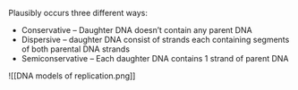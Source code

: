 Plausibly occurs three different ways:
- Conservative – Daughter DNA doesn’t contain any parent DNA
- Dispersive – daughter DNA consist of strands each containing segments of both parental DNA strands
- Semiconservative – Each daughter DNA contains 1 strand of parent DNA

![[DNA models of replication.png]]